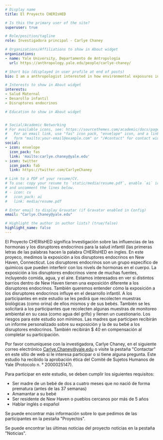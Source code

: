 ```yaml
---
# Display name
title: El Proyecto CHERIsHED 

# Is this the primary user of the site?
superuser: true

# Role/position/tagline
role: Investigadora principal - Carlye Chaney 

# Organizations/Affiliations to show in About widget
organizations:
- name: Yale University, Departamento de Antropología
  url: https://anthropology.yale.edu/people/carlye-chaney/

# Short bio (displayed in user profile at end of posts)
bio: I am a anthropologist interested in how environmental exposures influence maternal and infant health.

# Interests to show in About widget
interests:
- Salud Maternal 
- Desarollo infantil
- Disruptores endocrinos

# Education to show in About widget


# Social/Academic Networking
# For available icons, see: https://sourcethemes.com/academic/docs/page-builder/#icons
#   For an email link, use "fas" icon pack, "envelope" icon, and a link in the
#   form "mailto:your-email@example.com" or "/#contact" for contact widget.
social:
- icon: envelope
  icon_pack: fas
  link: 'mailto:carlye.chaney@yale.edu'
- icon: twitter
  icon_pack: fab
  link: https://twitter.com/CarlyeChaney

# Link to a PDF of your resume/CV.
# To use: copy your resume to `static/media/resume.pdf`, enable `ai` icons in `params.toml`, 
# and uncomment the lines below.
# - icon: cv
#   icon_pack: ai
#   link: media/resume.pdf

# Enter email to display Gravatar (if Gravatar enabled in Config)
email: "Carlye.Chaney@yale.edu"

# Highlight the author in author lists? (true/false)
highlight_name: false
---
```


El Proyecto CHERIsHED significa Investigación sobre las influencias de las hormonas y los disruptores endocrinos para la salud infantil (las primeras letras de las palabras hacen la palabra CHERIsHED en íngles. En este proyeco, medimos la exposición a los disruptores endocrinos en New Haven, Connecticut. Los disruptores endocrinos son un grupo específico de quimicos que pueden interferir con los nivels de hormonas en el cuerpo. La exposición a los disruptores endocrinos viene de muchas fuentes, incluyendo comida, agua, y el aire. Estamos interesados en ver si distintos barrios dentro de New Haven tienen una exposición diferente a los disruptores endocrinos. También queremos entender  cómo la exposición a los disruptores endocrinos influye en el desarrollo infantil. A los participantes en este estudio se les pedirá que recolecten muestras biológicas (como orina) de ellos mismos y de sus bebés. También se les solicitará a los participantes que recolecten algunas muestras de monitoreo ambiental en su casa (como agua del grifo) y llenen un cuestionario. Los riesgos para este estudio son mínimos. Las madres que participen recibirán un informe personalizado sobre su exposición y la de su bebé a los disruptores endocrinos. También recibirán $ 40 en compensación al completar su participación. 

Por favor comuníquese con la investigadora, Carlye Chaney, en el siguiente correo electrónico Carlye.Chaney@yale.edu o visite la pestaña "Contactar" en este sitio de web si le interesa participar o si tiene alguna pregunta. Este estudio ha recibido la aprobación ética del Comité de Sujetos Humanos de Yale (Protocolo n. ° 2000025147).

Para participar en este estudio, se deben cumplir los siguientes requisitos:
- Ser madre de un bebé de dos a cuatro meses que no nació de forma prematura (antes de las 37 semanas)
- Amamantar a su bebé
- Ser residente de New Haven o pueblos cercanos por más de 5 años
- Hablar inglés o español


Se puede encontrar más información sobre lo que pedimos de las participantes en la pestaña "Proyectos".

Se puede encontrar las últimas noticias del proyecto noticias en la pestaña "Noticias".




